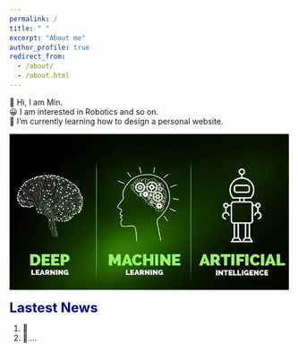 ```yaml
---
permalink: /
title: " "
excerpt: "About me"
author_profile: true
redirect_from: 
  - /about/
  - /about.html
---
```


👋 Hi, I am Min.  
😀 I am interested in Robotics and so on.  
🌱 I’m currently learning how to design a personal website.

<img src="/images/about.jpg" alt="AI" title="AI change world!" width="500" >

<font color=Navy size=5 > <strong> Lastest News </strong> </font>

1. 🚀  
2. 🌟....
